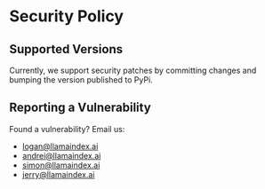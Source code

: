 # Security Policy

## Supported Versions

Currently, we support security patches by committing changes and bumping the version published to PyPi.

## Reporting a Vulnerability

Found a vulnerability? Email us:

- logan@llamaindex.ai
- andrei@llamaindex.ai
- simon@llamaindex.ai
- jerry@llamaindex.ai
